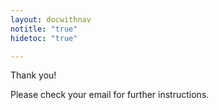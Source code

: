 ```yaml
---
layout: docwithnav
notitle: "true"
hidetoc: "true"

---
```


<div id="install-thanks" class="center">
    <div class="thanks-content">
        <i class="fa fa-check" aria-hidden="true"></i>
        <p class="thank-you">Thank you!</p>
        <p>Please check your email for further instructions.</p>
    </div>
</div>

<script type="text/javascript">
    jqueryDefer(function () {
        $('html, body').animate({
                    scrollTop: $('#install-thanks').offset().top - 100
                  }, 0);
        $('#install-thanks .thanks-content').addClass("animated zoomIn");        
    });
</script>
